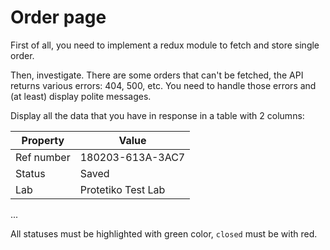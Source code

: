 # Order page

First of all, you need to implement a redux module to fetch and store single order.

Then, investigate. There are some orders that can't be fetched, the API returns various errors: 404, 500, etc.
You need to handle those errors and (at least) display polite messages.

Display all the data that you have in response in a table with 2 columns:

Property   | Value
---------- | ----------------
Ref number | 180203-613A-3AC7
Status     | Saved
Lab        | Protetiko Test Lab
...

All statuses must be highlighted with green color, `closed` must be with red.
